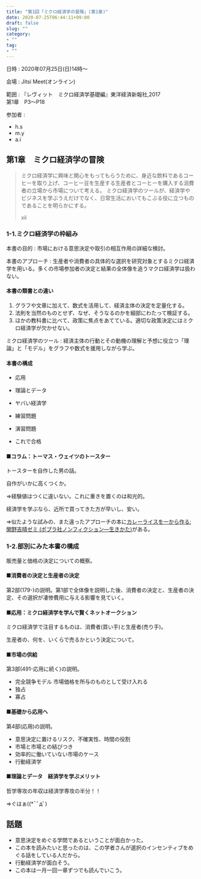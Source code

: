 ```yaml
---
title: "第1回「ミクロ経済学の冒険」(第1章)"
date: 2020-07-25T06:44:11+09:00
draft: false
slug: ""
category:
- ""
tag:
- ""
---
```


日時
:   2020年07月25日(日)14時〜

会場
:   Jitsi Meet(オンライン)

範囲
:   『レヴィット　ミクロ経済学基礎編』東洋経済新報社,2017  
第1章　P3〜P18

参加者
:   
- h.s
- m.y
- a.i

第1章　ミクロ経済学の冒険
----

> ミクロ経済学に興味と関心をもってもらうために、身近な飲料であるコーヒーを取り上げ、コーヒー豆を生産する生産者とコーヒーを購入する消費者の立場から市場について考える。
> ミクロ経済学のツールが、経済学やビジネスを学ぶうえだけでなく、日常生活においてもこぶる役に立つものであることを明らかにする。
> <footer>xii</footer>

### 1-1.ミクロ経済学の枠組み

本書の目的
:   市場における意思決定や取引の相互作用の詳細な検討。

本書のアプローチ
:   生産者や消費者の具体的な選択を研究対象とするミクロ経済学を用いる。多くの市場参加者の決定と結果の全体像を追うマクロ経済学は扱わない。

#### 本書の類書との違い

1. グラフや文章に加えて、数式を活用して、経済主体の決定を定量化する。
2. 法則を当然のものとせず、なぜ、そうなるのかを細部にわたって検証する。
3. ほかの教科書に比べて、政策に焦点をあてている。適切な政策決定にはミクロ経済学が欠かせない。

ミクロ経済学のツール
:   経済主体の行動とその動機の理解と予想に役立つ「理論」と「モデル」をグラフや数式を援用しながら学ぶ。

#### 本書の構成

- 応用
- 理論とデータ
- ヤバい経済学

- 練習問題
- 演習問題
- これで合格

#### ■コラム：トーマス・ウェイツのトースター

トースターを自作した男の話。

自作がいかに高くつくか。

⇒経験値はつくに違いない。これに重きを置くのは和光的。

経済学を学ぶなら、近所で買ってきた方が早いし、安い。

⇒似たような試みの、また違ったアプローチの本に[カレーライスを一から作る: 関野吉晴ゼミ (ポプラ社ノンフィクション―生きかた)](https://www.amazon.co.jp/dp/4591155927)がある。

### 1-2.部別にみた本書の構成

販売量と価格の決定についての概察。

#### ■消費者の決定と生産者の決定

第2部(179-)の説明。第1部で全体像を説明した後、消費者の決定と、生産者の決定、その選択が凄惨費用に与える影響を見ていく。

#### ■応用：ミクロ経済学を学んで賢くネットオークション

ミクロ経済学で注目するものは、消費者(買い手)と生産者(売り手)。

生産者の、何を、いくらで売るかという決定について。

#### ■市場の供給

第3部(491-応用に続く)の説明。

- 完全競争モデル 市場価格を所与のものとして受け入れる
- 独占
- 寡占

#### ■基礎から応用へ

第4部(応用)の説明。

- 意思決定に置けるリスク、不確実性、時間の役割
- 市場と市場との結びつき
- 効率的に働いていない市場のケース
- 行動経済学

#### ■理論とデータ　経済学を学ぶメリット

哲学専攻の年収は経済学専攻の半分！！

⇒ぐはぁ((*`ﾟдﾟ)

話題
----

- 意思決定をめぐる学問であるということが面白かった。
- この本を読みたいと思ったのは、この学者さんが選択のインセンティブをめぐる話をしている人だから。
- 行動経済学が面白そう。
- この本は一月一回一章ずつでも読んでいこう。
